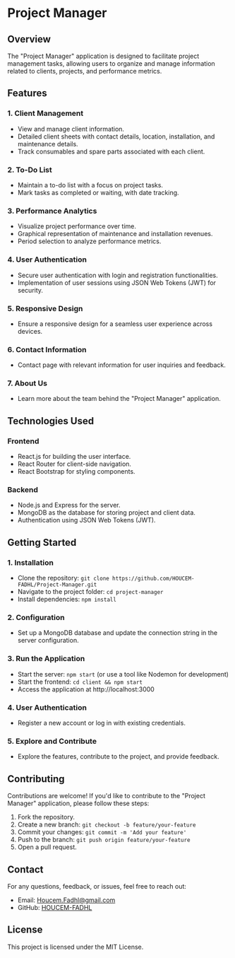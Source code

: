 # Project Manager

## Overview

The "Project Manager" application is designed to facilitate project management tasks, allowing users to organize and manage information related to clients, projects, and performance metrics.

## Features

### 1. Client Management

- View and manage client information.
- Detailed client sheets with contact details, location, installation, and maintenance details.
- Track consumables and spare parts associated with each client.

### 2. To-Do List

- Maintain a to-do list with a focus on project tasks.
- Mark tasks as completed or waiting, with date tracking.

### 3. Performance Analytics

- Visualize project performance over time.
- Graphical representation of maintenance and installation revenues.
- Period selection to analyze performance metrics.

### 4. User Authentication

- Secure user authentication with login and registration functionalities.
- Implementation of user sessions using JSON Web Tokens (JWT) for security.

### 5. Responsive Design

- Ensure a responsive design for a seamless user experience across devices.

### 6. Contact Information

- Contact page with relevant information for user inquiries and feedback.

### 7. About Us

- Learn more about the team behind the "Project Manager" application.

## Technologies Used

### Frontend

- React.js for building the user interface.
- React Router for client-side navigation.
- React Bootstrap for styling components.

### Backend

- Node.js and Express for the server.
- MongoDB as the database for storing project and client data.
- Authentication using JSON Web Tokens (JWT).

## Getting Started

### 1. Installation

- Clone the repository: `git clone https://github.com/HOUCEM-FADHL/Project-Manager.git`
- Navigate to the project folder: `cd project-manager`
- Install dependencies: `npm install`

### 2. Configuration

- Set up a MongoDB database and update the connection string in the server configuration.

### 3. Run the Application

- Start the server: `npm start` (or use a tool like Nodemon for development)
- Start the frontend: `cd client && npm start`
- Access the application at http://localhost:3000

### 4. User Authentication

- Register a new account or log in with existing credentials.

### 5. Explore and Contribute

- Explore the features, contribute to the project, and provide feedback.

## Contributing

Contributions are welcome! If you'd like to contribute to the "Project Manager" application, please follow these steps:

1. Fork the repository.
2. Create a new branch: `git checkout -b feature/your-feature`
3. Commit your changes: `git commit -m 'Add your feature'`
4. Push to the branch: `git push origin feature/your-feature`
5. Open a pull request.

## Contact

For any questions, feedback, or issues, feel free to reach out:

- Email: [Houcem.Fadhl@gmail.com](mailto:Houcem.Fadhl@gmail.com)
- GitHub: [HOUCEM-FADHL](https://github.com/HOUCEM-FADHL)

## License

This project is licensed under the MIT License.
